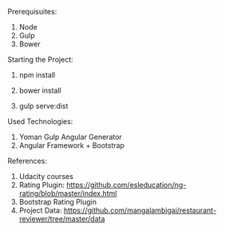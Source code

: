 


Prerequisuites:

1.  Node
2.  Gulp
3.  Bower

Starting the Project:

1. npm install
2. bower install

3. gulp serve:dist

Used Technologies:

1. Yoman Gulp Angular Generator
2. Angular Framework + Bootstrap

References:

1. Udacity courses
2. Rating Plugin: https://github.com/esleducation/ng-rating/blob/master/index.html
3. Bootstrap Rating Plugin
4. Project Data: https://github.com/mangalambigai/restaurant-reviewer/tree/master/data
